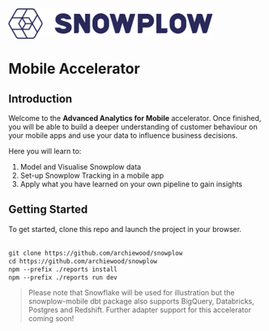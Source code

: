 <img src="./reports/static/snowplow-logo-navy.png" width="80%"/>
<br>

# Mobile Accelerator


## Introduction

Welcome to the **Advanced Analytics for Mobile** accelerator. Once finished, you will be able to build a deeper understanding of customer behaviour on your mobile apps and use your data to influence business decisions.

Here you will learn to:

1. Model and Visualise Snowplow data
2. Set-up Snowplow Tracking in a mobile app
3. Apply what you have learned on your own pipeline to gain insights

## Getting Started

To get started, clone this repo and launch the project in your browser.
<pre><Code>
git clone https://github.com/archiewood/snowplow
cd https://github.com/archiewood/snowplow
npm --prefix ./reports install
npm --prefix ./reports run dev
</Code></pre>

> Please note that Snowflake will be used for illustration but the snowplow-mobile dbt package also supports BigQuery, Databricks, Postgres and Redshift. Further adapter support for this accelerator coming soon!

